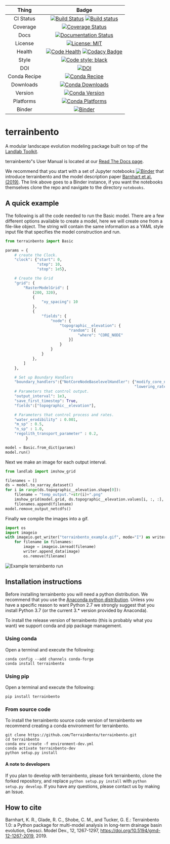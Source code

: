 | Thing | Badge |
| :---: | :---: |
| CI Status | [![Build Status](https://travis-ci.org/TerrainBento/terrainbento.svg?branch=master)](https://travis-ci.org/TerrainBento/terrainbento) [![Build status](https://ci.appveyor.com/api/projects/status/kwwpjifg8vrwe51x/branch/master?svg=true)](https://ci.appveyor.com/project/kbarnhart/terrainbento/branch/master) |
| Coverage | [![Coverage Status](https://coveralls.io/repos/github/TerrainBento/terrainbento/badge.svg?branch=master)](https://coveralls.io/github/TerrainBento/terrainbento?branch=master) |
| Docs | [![Documentation Status](https://readthedocs.org/projects/terrainbento/badge/?version=latest)](http://terrainbento.readthedocs.io/en/latest/?badge=latest) |
| License | [![License: MIT](https://img.shields.io/badge/License-MIT-yellow.svg)](https://opensource.org/licenses/MIT) |
| Health | [![Code Health](https://landscape.io/github/TerrainBento/terrainbento/master/landscape.svg?style=flat)](https://landscape.io/github/TerrainBento/terrainbento/master) [![Codacy Badge](https://api.codacy.com/project/badge/Grade/7fcb775a6c3044cda4429ed1c1dac2e8)](https://www.codacy.com/app/katy.barnhart/terrainbento?utm_source=github.com&amp;utm_medium=referral&amp;utm_content=TerrainBento/terrainbento&amp;utm_campaign=Badge_Grade) |
| Style | [![Code style: black](https://img.shields.io/badge/code%20style-black-000000.svg)](https://github.com/ambv/black) |
| DOI | [![DOI](https://zenodo.org/badge/123941145.svg)](https://zenodo.org/badge/latestdoi/123941145) |
| Conda Recipe | [![Conda Recipe](https://img.shields.io/badge/recipe-terrainbento-green.svg)](https://anaconda.org/conda-forge/terrainbento) |
| Downloads | [![Conda Downloads](https://img.shields.io/conda/dn/conda-forge/terrainbento.svg)](https://anaconda.org/conda-forge/terrainbento) |
| Version | [![Conda Version](https://img.shields.io/conda/vn/conda-forge/terrainbento.svg)](https://anaconda.org/conda-forge/terrainbento) |
| Platforms | [![Conda Platforms](https://img.shields.io/conda/pn/conda-forge/terrainbento.svg)](https://anaconda.org/conda-forge/terrainbento) |
| Binder | [![Binder](https://mybinder.org/badge_logo.svg)](https://mybinder.org/v2/gh/TerrainBento/terrainbento/master?filepath=notebooks%2FWelcome_to_TerrainBento.ipynb) |

# terrainbento

A modular landscape evolution modeling package built on top of the [Landlab Toolkit](http://landlab.github.io).

terrainbento"s User Manual is located at our [Read The Docs page](http://terrainbento.readthedocs.io/).

We recommend that you start with a set of Jupyter notebooks [![Binder](https://mybinder.org/badge_logo.svg)](https://mybinder.org/v2/gh/TerrainBento/terrainbento/master?filepath=notebooks%2FWelcome_to_TerrainBento.ipynb) that introduce terrainbento and the model description paper [Barnhart et al. (2019)](https://doi.org/10.5194/gmd-12-1267-2019). The link above goes to a Binder instance, if you want the notebooks themselves clone the repo and navigate to the directory `notebooks`.


## A quick example

The following is all the code needed to run the Basic model. There are a few
different options available to create a model, here we will create one from a
file-like object. The string will contain the same information as a YAML style
input file that specifies the model construction and run.

```python
from terrainbento import Basic

params = {
    # create the Clock.
    "clock": {"start": 0,
              "step": 10,
              "stop": 1e5},

    # Create the Grid
    "grid": {
        "RasterModelGrid": [
            (200, 320),
            {
                "xy_spacing": 10
            },
            {
                "fields": {
                    "node": {
                        "topographic__elevation": {
                            "random": [{
                                "where": "CORE_NODE"
                            }]
                        }
                    }
                }
            },
        ]
    },

    # Set up Boundary Handlers
    "boundary_handlers":{"NotCoreNodeBaselevelHandler": {"modify_core_nodes": True,
                                                         "lowering_rate": -0.001}},
    # Parameters that control output.
    "output_interval": 1e3,
    "save_first_timestep": True,
    "fields":["topographic__elevation"],

    # Parameters that control process and rates.
    "water_erodibility" : 0.001,
    "m_sp" : 0.5,
    "n_sp" : 1.0,
    "regolith_transport_parameter" : 0.2,           
         }

model = Basic.from_dict(params)
model.run()
```

Next we make an image for each output interval.

```python
from landlab import imshow_grid

filenames = []
ds = model.to_xarray_dataset()
for i in range(ds.topographic__elevation.shape[0]):
    filename = "temp_output."+str(i)+".png"
    imshow_grid(model.grid, ds.topographic__elevation.values[i, :, :], cmap="viridis", limits=(0, 12), output=filename)
    filenames.append(filename)
model.remove_output_netcdfs()

```

Finally we compile the images into a gif.

```python
import os
import imageio
with imageio.get_writer("terrainbento_example.gif", mode="I") as writer:
    for filename in filenames:
        image = imageio.imread(filename)
        writer.append_data(image)
        os.remove(filename)
```

![Example terrainbento run](https://github.com/TerrainBento/terrainbento/blob/master/docs/images/terrainbento_example.gif)

## Installation instructions

Before installing terrainbento you will need a python distribution. We recommend that you use the [Anaconda python distribution](https://www.anaconda.com/download/). Unless you have a specific reason to want Python 2.7 we strongly suggest that you install Python 3.7 (or the current 3.* version provided by Anaconda).

To install the release version of terrainbento (this is probably what you want) we support conda and pip package management.

### Using conda
Open a terminal and execute the following:

```
conda config --add channels conda-forge
conda install terrainbento
```

### Using pip
Open a terminal and execute the following:

```
pip install terrainbento
```

### From source code

To install the terrainbento source code version of terrainbento we recommend creating a conda environment for terrainbento.

```
git clone https://github.com/TerrainBento/terrainbento.git
cd terrainbento
conda env create -f environment-dev.yml
conda activate terrainbento-dev
python setup.py install
``` 

#### A note to developers

If you plan to develop with terrainbento, please fork terrainbento, clone the forked repository, and replace `python setup.py install` with `python setup.py develop`. If you have any questions, please contact us by making an Issue.


## How to cite

Barnhart, K. R., Glade, R. C., Shobe, C. M., and Tucker, G. E.: Terrainbento 1.0: a Python package for multi-model analysis in long-term drainage basin evolution, Geosci. Model Dev., 12, 1267-1297, https://doi.org/10.5194/gmd-12-1267-2019, 2019.
